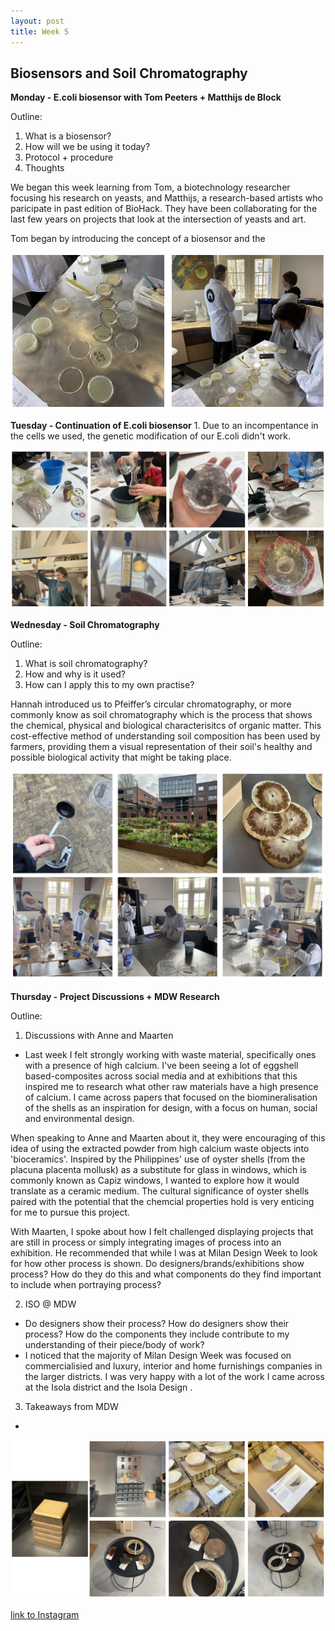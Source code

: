 ```yaml
---
layout: post
title: Week 5
---
```


## Biosensors and Soil Chromatography


**Monday - E.coli biosensor with Tom Peeters + Matthijs de Block**

Outline:

1. What is a biosensor? 
2. How will we be using it today?
3. Protocol + procedure
4. Thoughts

We began this week learning from Tom, a biotechnology researcher focusing his research on yeasts, and Matthijs, a research-based artists who paricipate in past edition of BioHack. They have been collaborating for the last few years on projects that look at the intersection of yeasts and art. 

Tom began by introducing the concept of a biosensor and the

![Week5-Monday](../images/Week5-Monday.jpg)


**Tuesday - Continuation of E.coli biosensor**
1. 
Due to an incompentance in the cells we used, the genetic modification of our E.coli didn't work. 


![Week5-Tuesday](../images/Week5-Tuesday.jpg)


**Wednesday - Soil Chromatography**

Outline:
1. What is soil chromatography?
2. How and why is it used?
3. How can I apply this to my own practise?

Hannah introduced us to Pfeiffer’s circular chromatography, or more commonly know as soil chromatography which is the process that shows the chemical, physical and biological characterisitcs of organic matter. This cost-effective method of understanding soil composition has been used by farmers, providing them a visual representation of their soil's healthy and possible biological activity that might be taking place. 


![Week5-Wednesday](../images/Week5-Wednesday.jpg)


**Thursday - Project Discussions + MDW Research**

Outline:

1. Discussions with Anne and Maarten
- Last week I felt strongly working with waste material, specifically ones with a presence of high calcium. I've been seeing a lot of eggshell based-composites across social media and at exhibitions that this inspired me to research what other raw materials have a high presence of calcium. I came across papers that focused on the biomineralisation of the shells as an inspiration for design, with a focus on human, social and environmental design. 

When speaking to Anne and Maarten about it, they were encouraging of this idea of using the extracted powder from high calcium waste objects into 'bioceramics'. Inspired by the Philippines' use of oyster shells (from the placuna placenta mollusk) as a substitute for glass in windows, which is commonly known as Capiz windows, I wanted to explore how it would translate as a ceramic medium. The cultural significance of oyster shells paired with the potential that the chemcial properties hold is very enticing for me to pursue this project.

With Maarten, I spoke about how I felt challenged displaying projects that are still in process or simply integrating images of process into an exhibition. He recommended that while I was at Milan Design Week to look for how other process is shown. Do designers/brands/exhibitions show process? How do they do this and what components do they find important to include when portraying process?


2. ISO @ MDW
- Do designers show their process? How do designers show their process? How do the components they include contribute to my understanding of their piece/body of work?
- I noticed that the majority of Milan Design Week was focused on commercialisied and luxury, interior and home furnishings companies in the larger districts. I was very happy with a lot of the work I came across at the Isola district and the Isola Design . 

3. Takeaways from MDW
- 

![Week5-Thursday](../images/Week5-Thursday.jpg)



[link to Instagram ](https://www.instagram.com/carolina.minana/)